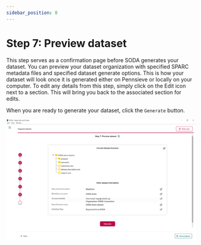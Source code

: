 ```yaml
---
sidebar_position: 8
---
```


# Step 7: Preview dataset

This step serves as a confirmation page before SODA generates your dataset. You can preview your dataset organization with specified SPARC metadata files and specified dataset generate options. This is how your dataset will look once it is generated either on Pennsieve or locally on your computer. To edit any details from this step, simply click on the Edit icon next to a section. This will bring you back to the associated section for edits.

When you are ready to generate your dataset, click the `Generate` button.

<div class="px-10 my-5">
    <img src="https://github.com/fairdataihub/SODA-for-SPARC/blob/main/docs/documentation/Organize-dataset/preview-dataset.PNG?raw=true">
    </img>
</div>
